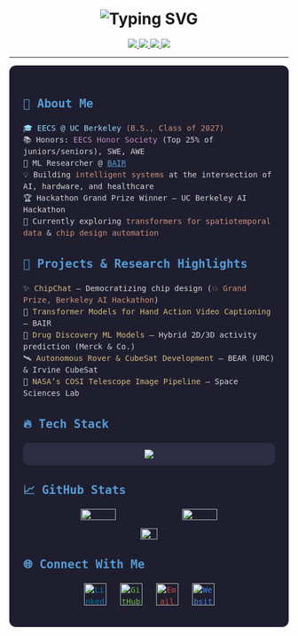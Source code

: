 <h1 align="center">
  <img src="https://readme-typing-svg.demolab.com?font=Fira+Code&size=24&pause=1000&color=C792EA&center=true&vCenter=true&width=600&lines=Aditi+Jain" alt="Typing SVG" />
</h1>

<p align="center">
  <a href="https://aditi-jain.vercel.app/">
    <img src="https://img.shields.io/badge/Portfolio-000?style=for-the-badge&logo=vercel&logoColor=white&color=7F5AF0" />
  </a>
  <a href="mailto:aditijain@berkeley.edu">
    <img src="https://img.shields.io/badge/Email-D14836?style=for-the-badge&logo=gmail&logoColor=white&color=D14836" />
  </a>
  <a href="https://linkedin.com/in/aditi-jain">
    <img src="https://img.shields.io/badge/LinkedIn-0A66C2?style=for-the-badge&logo=linkedin&logoColor=white&color=0A66C2" />
  </a>
  <a href="https://github.com/aditijain">
    <img src="https://img.shields.io/badge/GitHub-181717?style=for-the-badge&logo=github&logoColor=white&color=181717" />
  </a>
</p>

---

<div style="background-color:#1e1e2f; border-radius: 12px; padding: 25px; font-family: 'Fira Code', monospace; color: #d4d4d4; line-height: 1.5;">

  <h2 style="color:#569CD6;">🌟 About Me</h2>
  <p>
    <span style="color:#9CDCFE;">🎓 EECS @ UC Berkeley</span> <span style="color:#CE9178;">(B.S., Class of 2027)</span><br/>
    <span style="color:#D4D4D4;">📚 Honors: </span><span style="color:#C586C0;">EECS Honor Society</span> <span style="color:#D4D4D4;">(Top 25% of juniors/seniors), SWE, AWE</span><br/>
    <span style="color:#D4D4D4;">🔬 ML Researcher @ </span><a href="https://bair.berkeley.edu/" style="color:#569CD6;">BAIR</a><br/>
    <span style="color:#D4D4D4;">💡 Building </span><span style="color:#CE9178;">intelligent systems</span><span style="color:#D4D4D4;"> at the intersection of AI, hardware, and healthcare</span><br/>
    <span style="color:#D4D4D4;">🏆 Hackathon Grand Prize Winner – UC Berkeley AI Hackathon</span><br/>
    <span style="color:#D4D4D4;">🌱 Currently exploring </span><span style="color:#CE9178;">transformers for spatiotemporal data</span> &amp; <span style="color:#CE9178;">chip design automation</span>
  </p>

  <h2 style="color:#569CD6; margin-top:30px;">🚀 Projects & Research Highlights</h2>
  <ul style="list-style:none; padding-left:0;">
    <li>✨ <span style="color:#D7BA7D;">ChipChat</span> – Democratizing chip design (<span style="color:#CE9178;">💥 Grand Prize, Berkeley AI Hackathon</span>)</li>
    <li>🧠 <span style="color:#D7BA7D;">Transformer Models for Hand Action Video Captioning</span> – BAIR</li>
    <li>🧬 <span style="color:#D7BA7D;">Drug Discovery ML Models</span> – Hybrid 2D/3D activity prediction (Merck &amp; Co.)</li>
    <li>🛰 <span style="color:#D7BA7D;">Autonomous Rover & CubeSat Development</span> – BEAR (URC) &amp; Irvine CubeSat</li>
    <li>💫 <span style="color:#D7BA7D;">NASA’s COSI Telescope Image Pipeline</span> – Space Sciences Lab</li>
  </ul>

  <h2 style="color:#569CD6; margin-top:30px;">🔥 Tech Stack</h2>
  <p align="center" style="background-color:#2d2d44; border-radius: 10px; padding: 12px;">
    <img src="https://skillicons.dev/icons?i=python,pytorch,tensorflow,java,cpp,react,docker,postgres,aws,figma,linux,mysql,nextjs,nodejs,postman,vscode,arduino&perline=6" />
  </p>

  <h2 style="color:#569CD6; margin-top:30px;">📈 GitHub Stats</h2>
  <p align="center" style="display:flex; justify-content:center; gap:15px; flex-wrap: wrap;">
    <img src="https://github-readme-stats.vercel.app/api?username=aditi-jain1&show_icons=true&theme=tokyonight&hide_border=true&rank_icon=github&count_private=true" width="37%" />
    <img src="https://github-readme-streak-stats.herokuapp.com/?user=aditi-jain1&theme=tokyonight&hide_border=true" width="37%" />
    <img src="https://github-readme-stats.vercel.app/api/top-langs/?username=aditi-jain1&layout=compact&theme=tokyonight&hide_border=true&langs_count=8" width="26%" />
  </p>

  <h2 style="color:#569CD6; margin-top:30px;">🌐 Connect With Me</h2>
  <p align="center" style="display:flex; justify-content:center; gap:25px;">
    <a href="https://linkedin.com/in/aditi-jain" style="color:#0077B5;">
      <img src="https://cdn.jsdelivr.net/gh/devicons/devicon/icons/linkedin/linkedin-original.svg" width="40" alt="LinkedIn"/>
    </a>
    <a href="https://github.com/aditijain" style="color:#6cc644;">
      <img src="https://cdn.jsdelivr.net/gh/devicons/devicon/icons/github/github-original.svg" width="40" alt="GitHub"/>
    </a>
    <a href="mailto:aditijain@berkeley.edu" style="color:#D14836;">
      <img src="https://cdn.jsdelivr.net/gh/devicons/devicon/icons/google/google-original.svg" width="40" alt="Email"/>
    </a>
    <a href="https://aditi-jain.vercel.app/" style="color:#4285F4;">
      <img src="https://cdn.jsdelivr.net/gh/devicons/devicon/icons/chrome/chrome-original.svg" width="40" alt="Website"/>
    </a>
  </p>
</div>
